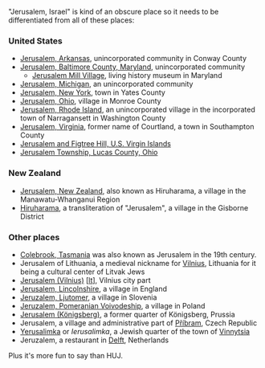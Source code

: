 "Jerusalem, Israel" is kind of an obscure place so it needs to be differentiated from all of these places:

### United States

- [Jerusalem, Arkansas](https://en.wikipedia.org/wiki/Jerusalem,_Arkansas "Jerusalem, Arkansas"), unincorporated community in Conway County
- [Jerusalem, Baltimore County, Maryland](https://en.wikipedia.org/wiki/Jerusalem,_Baltimore_County,_Maryland "Jerusalem, Baltimore County, Maryland"), unincorporated community
    - [Jerusalem Mill Village](https://en.wikipedia.org/wiki/Jerusalem_Mill_Village "Jerusalem Mill Village"), living history museum in Maryland
- [Jerusalem, Michigan](https://en.wikipedia.org/wiki/Jerusalem,_Michigan "Jerusalem, Michigan"), an unincorporated community
- [Jerusalem, New York](https://en.wikipedia.org/wiki/Jerusalem,_New_York "Jerusalem, New York"), town in Yates County
- [Jerusalem, Ohio](https://en.wikipedia.org/wiki/Jerusalem,_Ohio "Jerusalem, Ohio"), village in Monroe County
- [Jerusalem, Rhode Island](https://en.wikipedia.org/wiki/Jerusalem,_Rhode_Island "Jerusalem, Rhode Island"), an unincorporated village in the incorporated town of Narragansett in Washington County
- [Jerusalem, Virginia](https://en.wikipedia.org/wiki/Jerusalem,_Virginia "Jerusalem, Virginia"), former name of Courtland, a town in Southampton County
- [Jerusalem and Figtree Hill, U.S. Virgin Islands](https://en.wikipedia.org/wiki/Jerusalem_and_Figtree_Hill,_U.S._Virgin_Islands "Jerusalem and Figtree Hill, U.S. Virgin Islands")
- [Jerusalem Township, Lucas County, Ohio](https://en.wikipedia.org/wiki/Jerusalem_Township,_Lucas_County,_Ohio "Jerusalem Township, Lucas County, Ohio")

### New Zealand

- [Jerusalem, New Zealand](https://en.wikipedia.org/wiki/Jerusalem,_New_Zealand "Jerusalem, New Zealand"), also known as Hiruharama, a village in the Manawatu-Whanganui Region
- [Hiruharama](https://en.wikipedia.org/wiki/Hiruharama "Hiruharama"), a transliteration of "Jerusalem", a village in the Gisborne District

### Other places

- [Colebrook, Tasmania](https://en.wikipedia.org/wiki/Colebrook,_Tasmania "Colebrook, Tasmania") was also known as Jerusalem in the 19th century.
- Jerusalem of Lithuania, a medieval nickname for [Vilnius](https://en.wikipedia.org/wiki/Vilnius "Vilnius"), Lithuania for it being a cultural center of Litvak Jews
- [Jerusalem (Vilnius)](https://en.wikipedia.org/wiki/Jerusalem_(Vilnius) "Jerusalem (Vilnius)") [[lt](https://lt.wikipedia.org/wiki/Jeruzal%C4%97_(Vilnius) "lt:Jeruzalė (Vilnius)")], Vilnius city part
- [Jerusalem, Lincolnshire](https://en.wikipedia.org/wiki/Jerusalem,_Lincolnshire "Jerusalem, Lincolnshire"), a village in England
- [Jeruzalem, Ljutomer](https://en.wikipedia.org/wiki/Jeruzalem,_Ljutomer "Jeruzalem, Ljutomer"), a village in Slovenia
- [Jeruzalem, Pomeranian Voivodeship](https://en.wikipedia.org/wiki/Jeruzalem,_Pomeranian_Voivodeship "Jeruzalem, Pomeranian Voivodeship"), a village in Poland
- [Jerusalem (Königsberg)](https://en.wikipedia.org/wiki/Jerusalem_(K%C3%B6nigsberg) "Jerusalem (Königsberg)"), a former quarter of Königsberg, Prussia
- Jerusalem, a village and administrative part of [Příbram](https://en.wikipedia.org/wiki/P%C5%99%C3%ADbram "Příbram"), Czech Republic
- [Yerusalimka](https://en.wikipedia.org/wiki/Yerusalimka "Yerusalimka") or _Ierusalimka_, a Jewish quarter of the town of [Vinnytsia](https://en.wikipedia.org/wiki/Vinnytsia "Vinnytsia")
- Jeruzalem, a restaurant in [Delft](https://en.wikipedia.org/wiki/Delft "Delft"), Netherlands


Plus it's more fun to say than HUJ.